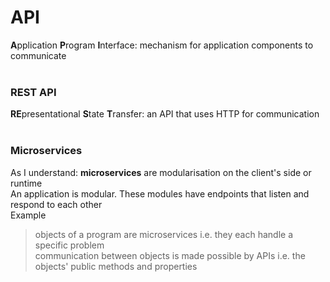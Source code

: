 # API
**A**pplication **P**rogram **I**nterface: mechanism for application components to communicate
<br><br>
### REST API
**RE**presentational **S**tate **T**ransfer: an API that uses HTTP for communication
<br><br>
### Microservices
As I understand: **microservices** are modularisation on the client's side or runtime<br>
An application is modular. These modules have endpoints that listen and respond to each other<br>
Example
> objects of a program are microservices i.e. they each handle a specific problem<br>
communication between objects is made possible by APIs i.e. the objects' public methods and properties
